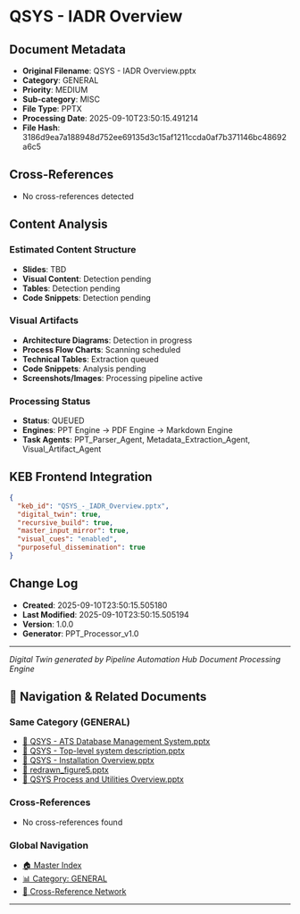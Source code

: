 # QSYS - IADR Overview

## Document Metadata
- **Original Filename**: QSYS - IADR Overview.pptx
- **Category**: GENERAL
- **Priority**: MEDIUM
- **Sub-category**: MISC
- **File Type**: PPTX
- **Processing Date**: 2025-09-10T23:50:15.491214
- **File Hash**: 3186d9ea7a188948d752ee69135d3c15af1211ccda0af7b371146bc48692a6c5

## Cross-References
- No cross-references detected

## Content Analysis
### Estimated Content Structure
- **Slides**: TBD
- **Visual Content**: Detection pending
- **Tables**: Detection pending
- **Code Snippets**: Detection pending

### Visual Artifacts
- **Architecture Diagrams**: Detection in progress
- **Process Flow Charts**: Scanning scheduled  
- **Technical Tables**: Extraction queued
- **Code Snippets**: Analysis pending
- **Screenshots/Images**: Processing pipeline active

### Processing Status
- **Status**: QUEUED
- **Engines**: PPT Engine → PDF Engine → Markdown Engine
- **Task Agents**: PPT_Parser_Agent, Metadata_Extraction_Agent, Visual_Artifact_Agent

## KEB Frontend Integration
```json
{
  "keb_id": "QSYS_-_IADR_Overview.pptx",
  "digital_twin": true,
  "recursive_build": true,
  "master_input_mirror": true,
  "visual_cues": "enabled",
  "purposeful_dissemination": true
}
```

## Change Log
- **Created**: 2025-09-10T23:50:15.505180
- **Last Modified**: 2025-09-10T23:50:15.505194
- **Version**: 1.0.0
- **Generator**: PPT_Processor_v1.0

---
*Digital Twin generated by Pipeline Automation Hub Document Processing Engine*


## 🧭 Navigation & Related Documents

### Same Category (GENERAL)
- [📄 QSYS - ATS Database Management System.pptx](./QSYS_-_ATS_Database_Management_System.md)
- [📄 QSYS - Top-level system description.pptx](./QSYS_-_Top-level_system_description.md)
- [📄 QSYS - Installation Overview.pptx](./QSYS_-_Installation_Overview.md)
- [📄 redrawn_figure5.pptx](./redrawn_figure5.md)
- [📄 QSYS Process and Utilities Overview.pptx](./QSYS_Process_and_Utilities_Overview.md)

### Cross-References
- No cross-references found

### Global Navigation
- [🏠 Master Index](../recursive_build/master_index.md)
- [📊 Category: GENERAL](../recursive_build/category_general.md)
- [🔗 Cross-Reference Network](../recursive_build/cross_reference_network.md)

---

